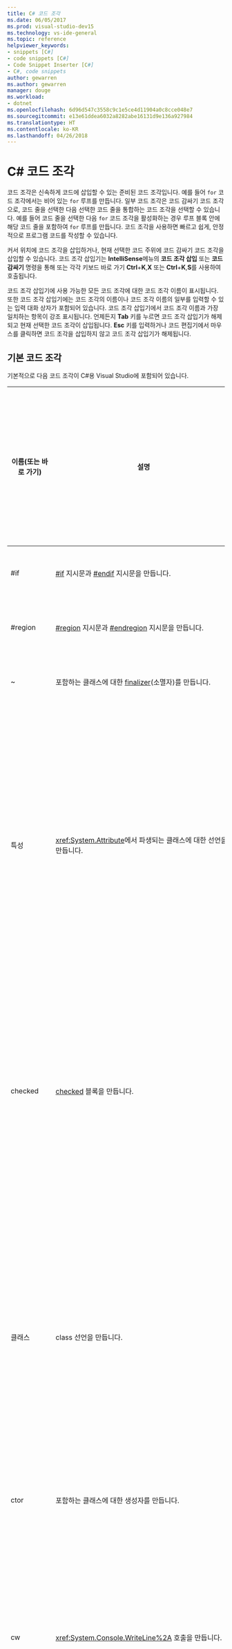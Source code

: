 ```yaml
---
title: C# 코드 조각
ms.date: 06/05/2017
ms.prod: visual-studio-dev15
ms.technology: vs-ide-general
ms.topic: reference
helpviewer_keywords:
- snippets [C#]
- code snippets [C#]
- Code Snippet Inserter [C#]
- C#, code snippets
author: gewarren
ms.author: gewarren
manager: douge
ms.workload:
- dotnet
ms.openlocfilehash: 6d96d547c3558c9c1e5ce4d11904a0c8cce048e7
ms.sourcegitcommit: e13e61ddea6032a8282abe16131d9e136a927984
ms.translationtype: HT
ms.contentlocale: ko-KR
ms.lasthandoff: 04/26/2018
---
```

# <a name="c-code-snippets"></a>C# 코드 조각

코드 조각은 신속하게 코드에 삽입할 수 있는 준비된 코드 조각입니다. 예를 들어 `for` 코드 조각에서는 비어 있는 `for` 루프를 만듭니다. 일부 코드 조각은 코드 감싸기 코드 조각으로, 코드 줄을 선택한 다음 선택한 코드 줄을 통합하는 코드 조각을 선택할 수 있습니다. 예를 들어 코드 줄을 선택한 다음 `for` 코드 조각을 활성화하는 경우 루프 블록 안에 해당 코드 줄을 포함하여 `for` 루프를 만듭니다. 코드 조각을 사용하면 빠르고 쉽게, 안정적으로 프로그램 코드를 작성할 수 있습니다.

 커서 위치에 코드 조각을 삽입하거나, 현재 선택한 코드 주위에 코드 감싸기 코드 조각을 삽입할 수 있습니다. 코드 조각 삽입기는 **IntelliSense**메뉴의 **코드 조각 삽입** 또는 **코드 감싸기** 명령을 통해 또는 각각 키보드 바로 가기 **Ctrl**+**K**,**X** 또는 **Ctrl**+**K**,**S**를 사용하여 호출됩니다.

 코드 조각 삽입기에 사용 가능한 모든 코드 조각에 대한 코드 조각 이름이 표시됩니다. 또한 코드 조각 삽입기에는 코드 조각의 이름이나 코드 조각 이름의 일부를 입력할 수 있는 입력 대화 상자가 포함되어 있습니다. 코드 조각 삽입기에서 코드 조각 이름과 가장 일치하는 항목이 강조 표시됩니다. 언제든지 **Tab** 키를 누르면 코드 조각 삽입기가 해제되고 현재 선택한 코드 조각이 삽입됩니다. **Esc** 키를 입력하거나 코드 편집기에서 마우스를 클릭하면 코드 조각을 삽입하지 않고 코드 조각 삽입기가 해제됩니다.

## <a name="default-code-snippets"></a>기본 코드 조각

기본적으로 다음 코드 조각이 C#용 Visual Studio에 포함되어 있습니다.

|이름(또는 바로 가기)|설명|코드 조각을 삽입할 수 있는 유효 위치|
|--------------------------|-----------------|---------------------------------------|
|#if|[#if](/dotnet/csharp/language-reference/preprocessor-directives/preprocessor-if) 지시문과 [#endif](/dotnet/csharp/language-reference/preprocessor-directives/preprocessor-endif) 지시문을 만듭니다.|원하는 위치|
|#region|[#region](/dotnet/csharp/language-reference/preprocessor-directives/preprocessor-region) 지시문과 [#endregion](/dotnet/csharp/language-reference/preprocessor-directives/preprocessor-endregion) 지시문을 만듭니다.|원하는 위치|
|~|포함하는 클래스에 대한 [finalizer](/dotnet/csharp/programming-guide/classes-and-structs/destructors)(소멸자)를 만듭니다.|클래스 내부|
|특성|<xref:System.Attribute>에서 파생되는 클래스에 대한 선언을 만듭니다.|네임스페이스(전역 네임스페이스 포함), 클래스 또는 구조체 내부|
|checked|[checked](/dotnet/csharp/language-reference/keywords/checked) 블록을 만듭니다.|메서드, 인덱서, 속성 접근자 또는 이벤트 접근자 내부|
|클래스|class 선언을 만듭니다.|네임스페이스(전역 네임스페이스 포함), 클래스 또는 구조체 내부|
|ctor|포함하는 클래스에 대한 생성자를 만듭니다.|클래스 내부|
|cw|<xref:System.Console.WriteLine%2A> 호출을 만듭니다.|메서드, 인덱서, 속성 접근자 또는 이벤트 접근자 내부|
|do|[do](/dotnet/csharp/language-reference/keywords/do) `while` 루프를 만듭니다.|메서드, 인덱서, 속성 접근자 또는 이벤트 접근자 내부|
|else|[else](/dotnet/csharp/language-reference/keywords/if-else) 블록을 만듭니다.|메서드, 인덱서, 속성 접근자 또는 이벤트 접근자 내부|
|enum|[enum](/dotnet/csharp/language-reference/keywords/enum) 선언을 만듭니다.|네임스페이스(전역 네임스페이스 포함), 클래스 또는 구조체 내부|
|equals|<xref:System.Object> 클래스에 정의된 <xref:System.Object.Equals%2A> 메서드를 재정의하는 메서드 선언을 만듭니다.|클래스 또는 구조체 내부|
|exception|예외(기본적으로 <xref:System.Exception>)에서 파생되는 클래스에 대한 선언을 만듭니다.|네임스페이스(전역 네임스페이스 포함), 클래스 또는 구조체 내부|
|for|[for](/dotnet/csharp/language-reference/keywords/for) 루프를 만듭니다.|메서드, 인덱서, 속성 접근자 또는 이벤트 접근자 내부|
|foreach|[foreach](/dotnet/csharp/language-reference/keywords/foreach-in) 루프를 만듭니다.|메서드, 인덱서, 속성 접근자 또는 이벤트 접근자 내부|
|forr|각 반복 후에 루프 변수가 감소하는 [for](/dotnet/csharp/language-reference/keywords/for) 루프를 만듭니다.|메서드, 인덱서, 속성 접근자 또는 이벤트 접근자 내부|
|if|[if](/dotnet/csharp/language-reference/keywords/if-else) 블록을 만듭니다.|메서드, 인덱서, 속성 접근자 또는 이벤트 접근자 내부|
|인덱서(indexer)|indexer 선언을 만듭니다.|클래스 또는 구조체 내부|
|interface(인터페이스)|[interface](/dotnet/csharp/language-reference/keywords/interface) 선언을 만듭니다.|네임스페이스(전역 네임스페이스 포함), 클래스 또는 구조체 내부|
|invoke|안전하게 이벤트를 호출하는 블록을 만듭니다.|메서드, 인덱서, 속성 접근자 또는 이벤트 접근자 내부|
|iterator|반복기를 만듭니다.|클래스 또는 구조체 내부|
|iterindex|중첩된 클래스를 사용하여 "명명된" 반복기 및 인덱서 쌍을 만듭니다.|클래스 또는 구조체 내부|
|잠금|[lock](/dotnet/csharp/language-reference/keywords/lock-statement) 블록을 만듭니다.|메서드, 인덱서, 속성 접근자 또는 이벤트 접근자 내부|
|mbox|<xref:System.Windows.Forms.MessageBox.Show%2A?displayProperty=fullName> 호출을 만듭니다. System.Windows.Forms.dll에 대한 참조를 추가해야 할 수도 있습니다.|메서드, 인덱서, 속성 접근자 또는 이벤트 접근자 내부|
|namespace|[namespace](/dotnet/csharp/language-reference/keywords/namespace) 선언을 만듭니다.|네임스페이스(전역 네임스페이스 포함) 내부|
|prop|[자동 구현 속성](/dotnet/csharp/programming-guide/classes-and-structs/auto-implemented-properties) 선언을 만듭니다.|클래스 또는 구조체 내부|
|propfull|`get` 및 `set` 접근자를 사용하여 속성 선언을 만듭니다.|클래스 또는 구조체 내부|
|propg|전용 `set` 접근자를 사용하여 읽기 전용 [자동 구현 속성](/dotnet/csharp/programming-guide/classes-and-structs/auto-implemented-properties)을 만듭니다.|클래스 또는 구조체 내부|
|sim|[static](/dotnet/csharp/language-reference/keywords/static) [int](/dotnet/csharp/language-reference/keywords/int) Main 메서드 선언을 만듭니다.|클래스 또는 구조체 내부|
|struct|[struct](/dotnet/csharp/language-reference/keywords/struct) 선언을 만듭니다.|네임스페이스(전역 네임스페이스 포함), 클래스 또는 구조체 내부|
|svm|[static](/dotnet/csharp/language-reference/keywords/static) [void](/dotnet/csharp/language-reference/keywords/void) Main 메서드 선언을 만듭니다.|클래스 또는 구조체 내부|
|switch|[switch](/dotnet/csharp/language-reference/keywords/switch) 블록을 만듭니다.|메서드, 인덱서, 속성 접근자 또는 이벤트 접근자 내부|
|try|[try-catch](/dotnet/csharp/language-reference/keywords/try-catch) 블록을 만듭니다.|메서드, 인덱서, 속성 접근자 또는 이벤트 접근자 내부|
|tryf|[try-finally](/dotnet/csharp/language-reference/keywords/try-finally) 블록을 만듭니다.|메서드, 인덱서, 속성 접근자 또는 이벤트 접근자 내부|
|unchecked|[unchecked](/dotnet/csharp/language-reference/keywords/unchecked) 블록을 만듭니다.|메서드, 인덱서, 속성 접근자 또는 이벤트 접근자 내부|
|unsafe|[unsafe](/dotnet/csharp/language-reference/keywords/unsafe) 블록을 만듭니다.|메서드, 인덱서, 속성 접근자 또는 이벤트 접근자 내부|
|using|[using](/dotnet/csharp/language-reference/keywords/using-directive) 지시문을 만듭니다.|네임스페이스(전역 네임스페이스 포함) 내부|
|while|[while](/dotnet/csharp/language-reference/keywords/while) 루프를 만듭니다.|메서드, 인덱서, 속성 접근자 또는 이벤트 접근자 내부|

## <a name="see-also"></a>참고 항목

- [코드 조각 함수](../ide/code-snippet-functions.md)
- [코드 조각](../ide/code-snippets.md)
- [템플릿 매개 변수](../ide/template-parameters.md)
- [방법: 코드 감싸기 코드 조각 사용](../ide/how-to-use-surround-with-code-snippets.md)